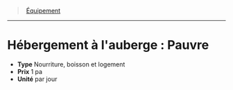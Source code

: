 ﻿---
!EquipmentItem
Type: Nourriture, boisson et logement
Price: 1 pa
Unity: par jour
Id: equipment_hd.md#hébergement-à-lauberge--pauvre
ParentLink: equipment_hd.md#Équipement
Name: "Hébergement à l'auberge : Pauvre"
ParentName: Équipement
NameLevel: 1
Attributes:
  Name: "Hébergement à l'auberge : Pauvre"
  Markdown: >+
    # <!--Name-->Hébergement à l'auberge : Pauvre<!--/Name-->


    - **Type** <!--Type-->Nourriture, boisson et logement<!--/Type-->

    - **Prix** <!--Price-->1 pa<!--/Price-->

    - **Unité** <!--Unity-->par jour<!--/Unity-->

  Type: Nourriture, boisson et logement
  Price: 1 pa
  Unity: par jour
AttributesDictionary: >+
  Name: "Hébergement à l'auberge : Pauvre"

  Markdown: >+

    # <!--Name-->Hébergement à l'auberge : Pauvre<!--/Name-->





    - **Type** <!--Type-->Nourriture, boisson et logement<!--/Type-->



    - **Prix** <!--Price-->1 pa<!--/Price-->



    - **Unité** <!--Unity-->par jour<!--/Unity-->



  Type: Nourriture, boisson et logement

  Price: 1 pa

  Unity: par jour

---
> [Équipement](hd_equipment.md)

---

# Hébergement à l'auberge : Pauvre

- **Type** Nourriture, boisson et logement
- **Prix** 1 pa
- **Unité** par jour

